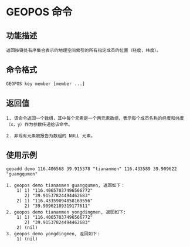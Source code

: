 # GEOPOS 命令

## 功能描述

	返回按键处有序集合表示的地理空间索引的所有指定成员的位置（经度，纬度）。

## 命令格式

	GEOPOS key member [member ...]

## 返回值

	1. 该命令返回一个数组，其中每个元素是一个两元素数组，表示每个成员名称的经度和纬度（x，y）作为参数传递给该命令。

	2. 非现有元素被报告为数组的 NULL 元素。


## 使用示例

	geoadd demo 116.406568 39.915378 "tiananmen" 116.433589 39.909622 "guangqumen"

	1. geopos demo tiananmen guangqumen, 返回如下：
		1) 1) "116.40657037496566772"
		   2) "39.91537824494462683"
		2) 1) "116.43359094858169556"
		   2) "39.90962189319177611"
    2. geopos demo tiananmen yongdingmen, 返回如下:
     	1) 1) "116.40657037496566772"
		   2) "39.91537824494462683"
		2) (nil)
	3. geopos demo yongdingmen, 返回如下:
		1) (nil)